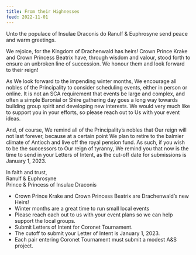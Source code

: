 ```yaml
---
title: From their Highnesses
feed: 2022-11-01
---
```


Unto the populace of Insulae Draconis do Ranulf & Euphrosyne send peace and warm
greetings.

We rejoice, for the Kingdom of Drachenwald has heirs! Crown Prince Krake and Crown
Princess Beatrix have, through wisdom and valour, stood forth to ensure an unbroken
line of succession. We honour them and look forward to their reign!

As We look forward to the impending winter months, We encourage all nobles of the
Principality to consider scheduling events, either in person or online. It is not an SCA
requirement that events be large and complex, and often a simple Baronial or Shire
gathering day goes a long way towards building group spirit and developing new interests.
We would very much like to support you in your efforts, so please reach out to Us with your
event ideas.

And, of course, We remind all of the Principality’s nobles that Our reign will not last forever,
because at a certain point We plan to retire to the balmier climate of Antioch and live off the
royal pension fund. As such, if you wish to be the successors to Our reign of tyranny, We
remind you that now is the time to send in your Letters of Intent, as the cut-off date for
submissions is January 1, 2023.

In faith and trust,  
Ranulf & Euphrosyne  
Prince & Princess of Insulae Draconis

* Crown Prince Krake and Crown Princess Beatrix are Drachenwald’s new Heirs!
* Winter months are a great time to run small local events
* Please reach each out to us with your event plans so we can help support the local groups.
* Submit Letters of Intent for Coronet Tournament.
* The cutoff to submit your Letter of Intent is January 1, 2023.
* Each pair entering Coronet Tournament must submit a modest A&S project.
